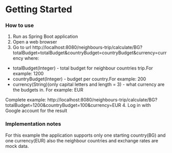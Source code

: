# Getting Started

### How to use
1. Run as Spring Boot application
2. Open a web browser
3. Go to url http://localhost:8080/neighbours-trip/calculate/BG?totalBudget=totalBudget&countryBudget=countryBudget&currency=currency
where:
* totalBudget(Integer) - total budget for neighbour countries trip.For example: 1200
* countryBudget(Integer) - budget per country.For example: 200
* currency(String)(only capital letters and length = 3) - what currency are the budgets in. For example: EUR

Complete example:
http://localhost:8080/neighbours-trip/calculate/BG?totalBudget=1200&countryBudget=100&currency=EUR
4. Log in with Google account for the result
### Implementation notes
For this example the application supports only one starting country(BG) and one currency(EUR) also the neighbour countries and exchange rates are mock data.
